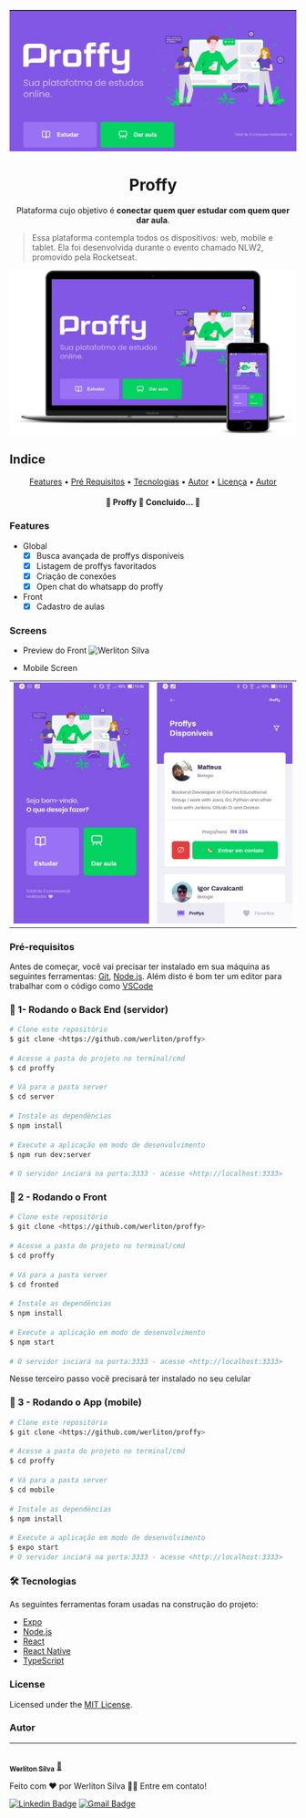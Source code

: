 <p align="center">
  <a href="https://ant.design">
    <img width="auto" src="./assets/banner.jpg">
  </a>
</p>

<h1 align="center">Proffy</h1>

<div align="center">
Plataforma cujo objetivo é <strong>conectar quem quer estudar com quem quer dar aula</strong>.
</div>

> Essa plataforma contempla todos os dispositivos: web, mobile e tablet. Ela foi desenvolvida durante o evento chamado NLW2, promovido pela Rocketseat.


<img width="auto" src="./assets/mockup.png">

## Indice

<p align="center">
 <a href="#Features">Features</a> •
 <a href="#roadmap">Pré Requisitos</a> • 
 <a href="#tecnologias">Tecnologias</a> • 
 <a href="#autor">Autor</a> • 
 <a href="#licenc-a">Licença</a> • 
 <a href="#autor">Autor</a>
</p>
<h4 align="center"> 
	🚧  Proffy 🚀 Concluido...  🚧
</h4>

### Features

- Global
    - [x] Busca avançada de proffys disponíveis
    - [x] Listagem de proffys favoritados
    - [x] Criação de conexões
    - [x] Open chat do whatsapp do proffy
- Front
    - [x] Cadastro de aulas
    
### Screens

* Preview do Front
![Werliton Silva](./assets/preview.gif)


* Mobile Screen

<table>
<tr>
<td><img width="300" src="./assets/mobile.jpeg"></td>
<td><img width="300" src="./assets/mobile-search.jpeg"></td>
</tr>
</table>



### Pré-requisitos

Antes de começar, você vai precisar ter instalado em sua máquina as seguintes ferramentas:
[Git](https://git-scm.com), [Node.js](https://nodejs.org/en/). 
Além disto é bom ter um editor para trabalhar com o código como [VSCode](https://code.visualstudio.com/)

### 🎲 1- Rodando o Back End (servidor)

```bash
# Clone este repositório
$ git clone <https://github.com/werliton/proffy>

# Acesse a pasta do projeto no terminal/cmd
$ cd proffy

# Vá para a pasta server
$ cd server

# Instale as dependências
$ npm install

# Execute a aplicação em modo de desenvolvimento
$ npm run dev:server

# O servidor inciará na porta:3333 - acesse <http://localhost:3333>
```
### 🎲 2 - Rodando o Front

```bash
# Clone este repositório
$ git clone <https://github.com/werliton/proffy>

# Acesse a pasta do projeto no terminal/cmd
$ cd proffy

# Vá para a pasta server
$ cd fronted

# Instale as dependências
$ npm install

# Execute a aplicação em modo de desenvolvimento
$ npm start

# O servidor inciará na porta:3333 - acesse <http://localhost:3333>
```

Nesse terceiro passo você precisará ter instalado no seu celular

### 🎲 3 - Rodando o App (mobile)

```bash
# Clone este repositório
$ git clone <https://github.com/werliton/proffy>

# Acesse a pasta do projeto no terminal/cmd
$ cd proffy

# Vá para a pasta server
$ cd mobile

# Instale as dependências
$ npm install

# Execute a aplicação em modo de desenvolvimento
$ expo start
# O servidor inciará na porta:3333 - acesse <http://localhost:3333>
```

### 🛠 Tecnologias

As seguintes ferramentas foram usadas na construção do projeto:

- [Expo](https://expo.io/)
- [Node.js](https://nodejs.org/en/)
- [React](https://pt-br.reactjs.org/)
- [React Native](https://reactnative.dev/)
- [TypeScript](https://www.typescriptlang.org/)

### License

Licensed under the [MIT License](./LICENSE).

### Autor
---

<a href="https://blog.rocketseat.com.br/author/thiago/">
 <img style="border-radius: 50%;" src="https://avatars1.githubusercontent.com/u/4674324?s=460&u=cb676169391ac204b824569fd7465fa36488624d&v=4" width="100px;" alt=""/>
 <br />
 <sub><b>Werliton Silva</b></sub></a> <a href="https://blog.rocketseat.com.br/author/thiago//" title="Rocketseat">🚀</a>


Feito com ❤️ por Werliton Silva 👋🏽 Entre em contato!

[![Linkedin Badge](https://img.shields.io/badge/-Werliton-blue?style=flat-square&logo=Linkedin&logoColor=white&link=https://www.linkedin.com/in/werlitonsilva/)](https://www.linkedin.com/in/werliton-carlos-206b5b70/) 
[![Gmail Badge](https://img.shields.io/badge/-werlitoncarlos@gmail.com-c14438?style=flat-square&logo=Gmail&logoColor=white&link=mailto:werlitoncarlos@gmail.com)](mailto:werlitoncarlos@gmail.com)